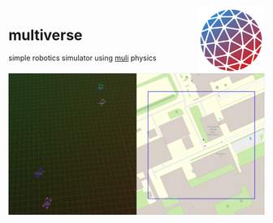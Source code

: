 
<img align="right" width="26%" src="./book/src/images/logo.png">

multiverse
===

simple robotics simulator using [muli](https://github.com/Sopiro/Muli) physics

![alt text](./book/src/images/1746365348.png)
